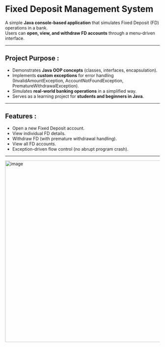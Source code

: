 # Fixed Deposit Management System

A simple **Java console-based application** that simulates Fixed Deposit (FD) operations in a bank.  
Users can **open, view, and withdraw FD accounts** through a menu-driven interface.

---

## Project Purpose :
- Demonstrates **Java OOP concepts** (classes, interfaces, encapsulation).  
- Implements **custom exceptions** for error handling (InvalidAmountException, AccountNotFoundException, PrematureWithdrawalException).  
- Simulates **real-world banking operations** in a simplified way.  
- Serves as a learning project for **students and beginners in Java**.  

---

## Features :
- Open a new Fixed Deposit account.  
- View individual FD details.  
- Withdraw FD (with premature withdrawal handling).  
- View all FD accounts.  
- Exception-driven flow control (no abrupt program crash).  

---
<img width="811" height="592" alt="image" src="https://github.com/user-attachments/assets/fec7d564-9802-41e6-a2cc-e11f65c8d902" />
